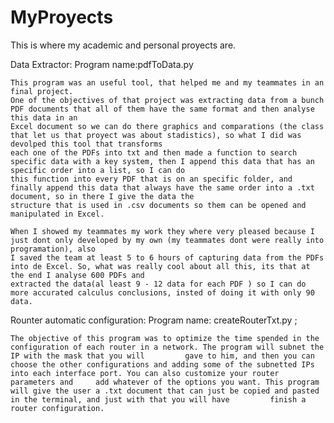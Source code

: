 # MyProyects
This is where my academic and personal proyects are. 

Data Extractor:
  Program name:pdfToData.py

    This program was an useful tool, that helped me and my teammates in an final project.
    One of the objectives of that project was extracting data from a bunch PDF documents that all of them have the same format and then analyse this data in an
    Excel document so we can do there graphics and comparations (the class that let us that proyect was about stadistics), so what I did was devolped this tool that transforms
    each one of the PDFs into txt and then made a function to search specific data with a key system, then I append this data that has an specific order into a list, so I can do 
    this function into every PDF that is on an specific folder, and finally append this data that always have the same order into a .txt document, so in there I give the data the
    structure that is used in .csv documents so them can be opened and manipulated in Excel.

    When I showed my teammates my work they where very pleased because I just dont only developed by my own (my teammates dont were really into programation), also
    I saved the team at least 5 to 6 hours of capturing data from the PDFs into de Excel. So, what was really cool about all this, its that at the end I analyse 600 PDFs and 
    extracted the data(al least 9 - 12 data for each PDF ) so I can do more accurated calculus conclusions, insted of doing it with only 90 data.

Rounter automatic configuration:
  Program name: createRouterTxt.py ; 
    
    The objective of this program was to optimize the time spended in the configuration of each router in a network. The program will subnet the IP with the mask that you will         gave to him, and then you can choose the other configurations and adding some of the subnetted IPs into each interface port. You can also customize your router parameters and     add whatever of the options you want. This program will give the user a .txt document that can just be copied and pasted in the terminal, and just with that you will have         finish a router configuration.
